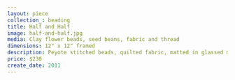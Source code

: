 ```yaml
---
layout: piece
collection_: beading
title: Half and Half
image: half-and-half.jpg
media: Clay flower beads, seed beans, fabric and thread
dimensions: 12" x 12" framed
description: Peyote stitched beads, quilted fabric, matted in glassed maple frame 2 inches in depth.
price: $230
create_date: 2011
---
```

